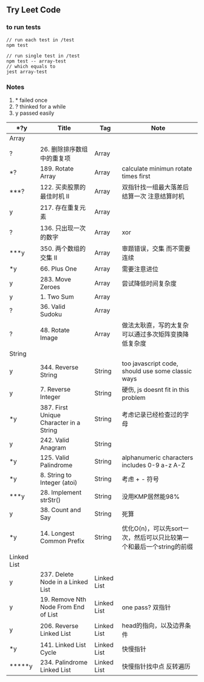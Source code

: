 ## Try Leet Code

### to run tests
```
// run each test in /test
npm test

// run single test in /test
npm test -- array-test
// which equals to 
jest array-test

```

### Notes
1. \* failed once
2. ? thinked for a while
3. y passed easily

| *?y | Title | Tag | Note |
| --- | --------- | ---- | --------- |
| Array
| ? | 26. 删除排序数组中的重复项 | Array |
| *? | 189. Rotate Array | Array | calculate minimun rotate times first |
| ***? | 122. 买卖股票的最佳时机 II | Array | 双指针找一组最大落差后结算一次 注意结算时机 |
| y | 217. 存在重复元素 | Array |
| ? | 136. 只出现一次的数字 | Array | xor
| ***y | 350. 两个数组的交集 II | Array | 审题错误，交集 而不需要连续
| *y | 66. Plus One | Array | 需要注意进位
| y | 283. Move Zeroes | Array | 尝试降低时间复杂度
| y | 1. Two Sum | Array | 
| ? | 36. Valid Sudoku | Array | 
| ? | 48. Rotate Image | Array | 做法太耿直，写的太复杂 可以通过多次矩阵变换降低复杂度
| String
| y | 344. Reverse String | String | too javascript code, should use some classic ways |
| y | 7. Reverse Integer | String | 硬伤, js doesnt fit in this problem
| *y | 387. First Unique Character in a String | String | 考虑记录已经检查过的字母
| y | 242. Valid Anagram | String | 
| *y | 125. Valid Palindrome | String | alphanumeric characters includes 0-9 a-z A-Z
| *y | 8. String to Integer (atoi) | String | 考虑 + - 符号
| ***y | 28. Implement strStr() | String | 没用KMP居然能98%
| y | 38. Count and Say | String | 死算
| *y | 14. Longest Common Prefix | String | 优化O(n)，可以先sort一次，然后可以只比较第一个和最后一个string的前缀
| Linked List
| y | 237. Delete Node in a Linked List | Linked List | 
| y | 19. Remove Nth Node From End of List | Linked List | one pass? 双指针 
| y | 206. Reverse Linked List | Linked List | head的指向，以及边界条件
| *y | 141. Linked List Cycle | Linked List | 快慢指针
| *****y | 234. Palindrome Linked List | Linked List | 快慢指针找中点 反转遍历



